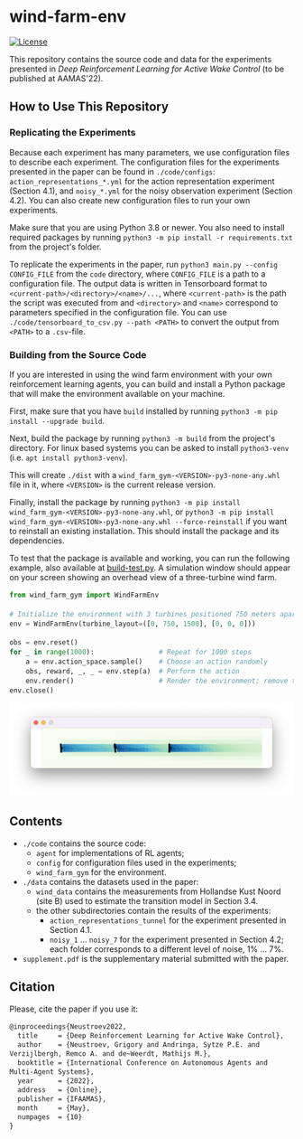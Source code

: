 # wind-farm-env
[![License](https://img.shields.io/badge/License-MIT-blue.svg)](LICENSE)

This repository contains the source code and data for the experiments presented in
_Deep Reinforcement Learning for Active Wake Control_ (to be published at AAMAS'22).

## How to Use This Repository

### Replicating the Experiments

Because each experiment has many parameters, we use configuration files to  describe each experiment. The configuration
files for the experiments presented in the paper can be found in `./code/configs`: `action_representations_*.yml` for
the action representation experiment (Section 4.1), and `noisy_*.yml` for the noisy observation experiment
(Section 4.2). You can also create new configuration files to run your own experiments.

Make sure that you are using Python 3.8 or newer. You also need to install required packages by running
`python3 -m pip install -r requirements.txt` from the project's folder.

To replicate the experiments in the paper, run `python3 main.py --config CONFIG_FILE` from the `code` directory,
where `CONFIG_FILE` is a path to a configuration file. The output data is written in Tensorboard
format to `<current-path>/<directory>/<name>/...`, where `<current-path>` is the path the script was executed from and
`<directory>` and `<name>` correspond to parameters specified in the configuration file. You can use
`./code/tensorboard_to_csv.py --path <PATH>` to convert the output from `<PATH>` to a `.csv`-file.

### Building from the Source Code

If you are interested in using the wind farm environment with your own reinforcement learning agents, you can build and
install a Python package that will make the environment available on your machine.

First, make sure that you have `build` installed by running `python3 -m pip install --upgrade build`.

Next, build the package by running `python3 -m build` from the project's directory. For linux based systems you can be asked to install `python3-venv` (i.e. `apt install python3-venv`).

This will create `./dist` with 
a `wind_farm_gym-<VERSION>-py3-none-any.whl` file in it, where `<VERSION>` is the current release version.

Finally, install the package by running `python3 -m pip install wind_farm_gym-<VERSION>-py3-none-any.whl`, or
`python3 -m pip install wind_farm_gym-<VERSION>-py3-none-any.whl --force-reinstall` if you want to reinstall an existing
installation. This should install the package and its dependencies.

To test that the package is available and working, you can run the  following example, also  available at
[build-test.py](https://github.com/AlgTUDelft/wind-farm-env/blob/main/build-test.py). A simulation window should
appear on your screen showing an overhead view of a three-turbine wind farm.

```python
from wind_farm_gym import WindFarmEnv

# Initialize the environment with 3 turbines positioned 750 meters apart in a line
env = WindFarmEnv(turbine_layout=([0, 750, 1500], [0, 0, 0]))

obs = env.reset()
for _ in range(1000):                # Repeat for 1000 steps
    a = env.action_space.sample()    # Choose an action randomly
    obs, reward, _, _ = env.step(a)  # Perform the action
    env.render()                     # Render the environment; remove this line to speed up the process
env.close()
```

![A simulation of an overhead view of a wind farm](build-test.png)

## Contents

- `./code` contains the source code:
    - `agent` for implementations of RL agents;
    - `config` for configuration files used in the experiments;
    - `wind_farm_gym` for the environment.
- `./data` contains the datasets used in the paper:
    - `wind_data` contains the measurements from Hollandse Kust Noord (site B) used to estimate the transition model in
Section 3.4.
    - the other subdirectories contain the results of the experiments:
        - `action_representations_tunnel` for the experiment presented in Section 4.1.
        - `noisy_1` ... `noisy_7` for the experiment presented in Section 4.2; each folder corresponds to a different
level of noise, 1% ... 7%.
- `supplement.pdf` is the supplementary material submitted with the paper.

## Citation

Please, cite the paper if you use it:

```
@inproceedings{Neustroev2022,
  title     = {Deep Reinforcement Learning for Active Wake Control},
  author    = {Neustroev, Grigory and Andringa, Sytze P.E. and Verzijlbergh, Remco A. and de~Weerdt, Mathijs M.},
  booktitle = {International Conference on Autonomous Agents and Multi-Agent Systems},
  year      = {2022},
  address   = {Online},
  publisher = {IFAAMAS},
  month     = {May},
  numpages  = {10}
}
```
